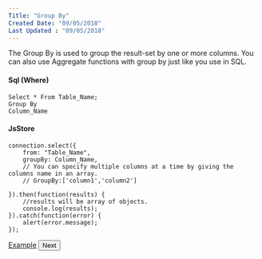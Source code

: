 ```yaml
---
Title: "Group By"
Created Date: "09/05/2018"
Last Updated : "09/05/2018"
---
```


The Group By is used to group the result-set by one or more columns. You can also use Aggregate functions with group by just like you use in SQL.

#### Sql (Where)

```
Select * From Table_Name;
Group By
Column_Name
```

#### JsStore

```
connection.select({
    from: "Table_Name",
    groupBy: Column_Name,
    // You can specify multiple columns at a time by giving the columns name in an array.
    // GroupBy:['column1','column2']

}).then(function(results) {
    //results will be array of objects.
    console.log(results);
}).catch(function(error) {
    alert(error.message);
});
```

<p class="margin-top-40px center-align">
    <a class="btn info" target="_blank" href="/example/group-by">Example</a>
    <button class="btn info btnNext">Next</button>
</p>